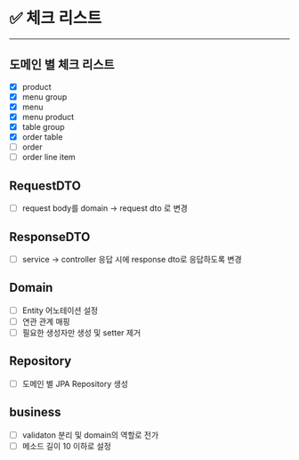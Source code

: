 # ✅ 체크 리스트

---

## 도메인 별 체크 리스트
- [x] product
- [x] menu group
- [x] menu
- [x] menu product
- [x] table group
- [x] order table
- [ ] order
- [ ] order line item

## RequestDTO
- [ ] request body를 domain -> request dto 로 변경

## ResponseDTO
- [ ] service -> controller 응답 시에 response dto로 응답하도록 변경 

## Domain
- [ ] Entity 어노테이션 설정
- [ ] 연관 관계 매핑
- [ ] 필요한 생성자만 생성 및 setter 제거

## Repository
- [ ] 도메인 별 JPA Repository 생성

## business
- [ ] validaton 분리 및 domain의 역할로 전가
- [ ] 메소드 길이 10 이하로 설정
